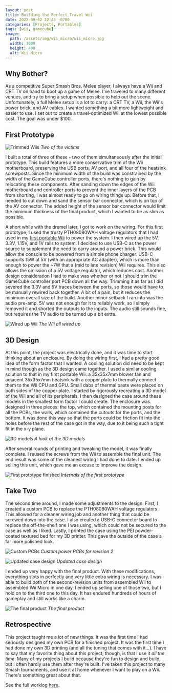 ```yaml
---
layout: post
title: Building the Perfect Travel Wii
date: 2022-09-02 22:45 -0700
categories: [Projects, Portables]
tags: [wii, gamecube]
image:
  path: /assets/img/wii_micro/wii_micro.jpg
  width: 1000
  height: 400
  alt: Wii Micro
---
```


## Why Bother?

As a competitive Super Smash Bros. Melee player, I always have a Wii and CRT TV on hand to boot up a game of Melee. I've traveled to many different venues, and try to bring a setup when possible to help out the scene. Unfortunately, a full Melee setup is a lot to carry: a CRT TV, a Wii, the Wii's power brick, and AV cables. I wanted something a bit more lightweight and easier to use. I set out to create a travel-optimized Wii at the lowest possible cost. The goal was under $100.

## First Prototype

![Trimmed Wiis](/assets/img/wii_micro/trimmed.jpg)
_Two of the victims_

I built a total of three of these - two of them simultaneously after the initial prototype. This build features a more conservative trim of the Wii motherboard, preserving the USB ports, AV port, and all four of the heatsink screwposts. Since the minimum width of the build was constrained by the width of the GameCube controller ports, there's nothing to gain by relocating these components. After sanding down the edges of the Wii motherboard and controller ports to prevent the inner layers of the PCB from shorting, I was almost ready to go on wiring things up. Before that, I needed to cut down and sand the sensor bar connector, which is on top of the AV connector. The added height of the sensor bar connector would limit the minimum thickness of the final product, which I wanted to be as slim as possible.

A short while with the dremel later, I got to work on the wiring. For this first prototype, I used the trusty PTH08080WAH voltage regulators that I had used in my [first portable Wii](/posts/2018-portable-wii) to power the system. I then wired up the 5V, 3.3V, 1.15V, and 1V rails to system. I decided to use USB-C as the power source to supplement the need to carry around a power brick. This would allow the console to be powered from a simple phone charger. USB-C supports 15W at 5V (with an appropriate AC adapter), which is more than enough to power the ~7W that a (mid to late revision) Wii requires. This also allows the omission of a 5V voltage regulator, which reduces cost. Another design consideration I had to make was whether or not I should trim the GameCube controller port PCB down all the way. Trimming it as far as I did severed the 3.3V and 5V traces between the ports, so those would have to be manually rewired back together. A bit of a pain, but it reduces the minimum overall size of the build. Another minor setback I ran into was the audio pre-amp. 5V was not enough for it to reliably work, so I simply removed it and shorted the outputs to the inputs. The audio still sounds fine, but requires the TV audio to be turned up a bit extra.

![Wired up Wii](/assets/img/wii_micro/wired_no_case.jpg)
_The Wii all wired up_

## 3D Design

At this point, the project was electrically done, and it was time to start thinking about an enclosure. By doing the wiring first, I had a pretty good idea of the form factor that I wanted. A cooling solution did need to be kept in mind though as the 3D design came together. I used a similar cooling solution to that in my first portable Wii: a 35x35x7mm blower fan and adjacent 35x35x7mm heatsink with a copper plate to thermally connect them to the Wii CPU and GPU. Small dabs of thermal paste were placed on both sides of the copper plate. I started by rigorously recreating a 3D model of the Wii and all of its peripherals. I then designed the case around these models in the smallest form factor I could create. The enclosure was designed in three pieces: the top, which contained the mounting posts for all the PCBs, the walls, which contained the cutouts for the ports, and the bottom. It was done this way so that the ports could be friction fit into the holes before the rest of the case got in the way, due to it being such a tight fit in the x-y plane.

![3D models](/assets/img/wii_micro/3d_models.png)
_A look at the 3D models_

After several rounds of printing and tweaking the model, it was finally complete. I reused the screws from the Wii to assemble the final unit. The end result was some of the cleanest wiring I had done to date. I ended up selling this unit, which gave me an excuse to improve the design.

![First prototype finished](/assets/img/wii_micro/wired_case.jpg)
_Internals of the first prototype_

## Take Two

The second time around, I made some adjustments to the design. First, I created a custom PCB to replace the PTH08080WAH voltage regulators. This allowed for a cleaner wiring job and another thing that could be screwed down into the case. I also created a USB-C connector board to replace the off-the-shelf one I was using, which could not be secured to the case as well as I liked. Lastly, I printed the case using the PEI powder-coated textured bed for my 3D printer. This gave the outside of the case a far more polished look.

![Custom PCBs](/assets/img/wii_micro/custom_pcbs.jpg)
_Custom power PCBs for revision 2_

![Updated case design](/assets/img/wii_micro/case_design.png)
_Updated case design_

I ended up very happy with the final product. With these modifications, everything slots in perfectly and very little extra wiring is necessary. I was able to build both of the second-revision units from assembled Wii to assembled Wii Micro in one day. I ended up selling one of those two, but I hold on to the third one to this day. It has endured hundreds of hours of gameplay and still works like a charm.

![The final product](/assets/img/wii_micro/finished_internals.jpg)
_The final product_

## Retrospective

This project taught me a lot of new things. It was the first time I had seriously designed my own PCB for a finished project. It was the first time I had done my own 3D printing (and all the tuning that comes with it...). I have to say that my favorite thing about this project, though, is that I use it _all the time_. Many of my projects I build because they're fun to design and build, but I often hardly use them after they're built. I've taken this project to many Smash tournaments, and use it at home whenever I want to play on a Wii. There's something great about that.

See the full worklog [here](https://bitbuilt.net/forums/index.php?threads/jeffs-wii-micro.1956/).
